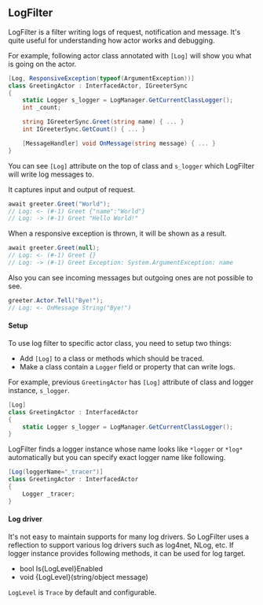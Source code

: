## LogFilter

LogFilter is a filter writing logs of request, notification and message.
It's quite useful for understanding how actor works and debugging.

For example, following actor class annotated with `[Log]` will show you
what is going on the actor.

```csharp
[Log, ResponsiveException(typeof(ArgumentException))]
class GreetingActor : InterfacedActor, IGreeterSync
{
    static Logger s_logger = LogManager.GetCurrentClassLogger();
    int _count;

    string IGreeterSync.Greet(string name) { ... }
    int IGreeterSync.GetCount() { ... }

    [MessageHandler] void OnMessage(string message) { ... }
}
```

You can see `[Log]` attribute on the top of class and `s_logger` which LogFilter
will write log messages to.

It captures input and output of request.

```csharp
await greeter.Greet("World");
// Log: <- (#-1) Greet {"name":"World"}
// Log: -> (#-1) Greet "Hello World!"
```

When a responsive exception is thrown, it will be shown as a result.

```csharp
await greeter.Greet(null);
// Log: <- (#-1) Greet {}
// Log: -> (#-1) Greet Exception: System.ArgumentException: name
```

Also you can see incoming messages but outgoing ones are not possible to see.

```csharp
greeter.Actor.Tell("Bye!");
// Log: <- OnMessage String("Bye!")
```

#### Setup

To use log filter to specific actor class, you need to setup two things:

- Add `[Log]` to a class or methods which should be traced.
- Make a class contain a `Logger` field or property that can write logs.

For example, previous `GreetingActor` has `[Log]` attribute of class and
logger instance, `s_logger`.

```csharp
[Log]
class GreetingActor : InterfacedActor
{
    static Logger s_logger = LogManager.GetCurrentClassLogger();
}
```

LogFilter finds a logger instance whose name looks like `*logger` or `*log*`
automatically but you can specify exact logger name like following.

```csharp
[Log(loggerName="_tracer")]
class GreetingActor : InterfacedActor
{
    Logger _tracer;
}
```

#### Log driver

It's not easy to maintain supports for many log drivers.
So LogFilter uses a reflection to support various log drivers such as log4net, NLog, etc.
If logger instance provides following methods, it can be used for log target.

- bool Is{LogLevel}Enabled
- void {LogLevel}(string/object message)

`LogLevel` is `Trace` by default and configurable.
